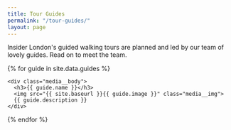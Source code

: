 ```yaml
---
title: Tour Guides
permalink: "/tour-guides/"
layout: page
---
```


Insider London's guided walking tours are planned and led by our team of lovely guides. Read on to meet the team.

{% for guide in site.data.guides %}
  <div class="media media--responsive palm-mb-- lap-mb- desk-mb">

    <div class="media__body">
      <h3>{{ guide.name }}</h3>
      <img src="{{ site.baseurl }}{{ guide.image }}" class="media__img">
      {{ guide.description }}
    </div>
  </div>
{% endfor %}
